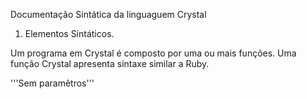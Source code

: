 Documentação Sintática da linguaguem Crystal

1. Elementos Sintáticos.

Um programa em Crystal é composto por uma ou mais funções. Uma função Crystal apresenta sintaxe similar a Ruby.

'''Sem paramêtros'''




